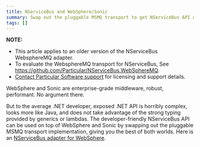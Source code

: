 ```yaml
---
title: NServiceBus and WebSphere/Sonic
summary: Swap out the pluggable MSMQ transport to get NServiceBus API on top of WebSphere and Sonic.
tags: []
---
```


**NOTE:**

* This article applies to an older version of the NServiceBus WebsphereMQ adapter. 
* To evaluate the WebsphereMQ transport for NServiceBus, See https://github.com/Particular/NServiceBus.WebSphereMQ. 
* [Contact Particular Software support](http://particular.net/ContactUs) for licensing and support details.

WebSphere and Sonic are enterprise-grade middleware, robust, performant. No argument there.

But to the average .NET developer, exposed .NET API is horribly complex, looks more like Java, and does not take advantage of the strong typing provided by generics or lambdas. The developer-friendly NServiceBus API can be used on top of WebSphere and Sonic by swapping out the pluggable MSMQ transport implementation, giving you the best of both worlds. Here is an [NServiceBus adapter for WebSphere](http://code.google.com/p/nservicebuswmq/).

